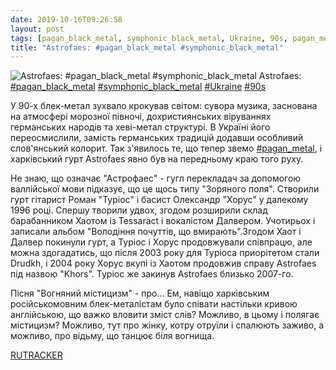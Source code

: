 ```yaml
---
date: 2019-10-16T09:26:58
layout: post
tags: [pagan_black_metal, symphonic_black_metal, Ukraine, 90s, pagan_metal]
title: "Astrofaes: #pagan_black_metal #symphonic_black_metal"
---
```

![Astrofaes: #pagan_black_metal #symphonic_black_metal](https://res.cloudinary.com/vast-space-unexplored/image/upload/photos/photo_770_16-10-2019_09-26-58.jpg)
Astrofaes: [#pagan_black_metal](/tags/#pagan_black_metal) [#symphonic_black_metal](/tags/#symphonic_black_metal) [#Ukraine](/tags/#Ukraine) [#90s](/tags/#90s)

У 90-х блек-метал зухвало крокував світом: сувора музика, заснована на атмосфері морозної півночі, дохристиянських віруваннях германських народів та хеві-метал структурі. В Україні його переосмислили, замість германських традицій додавши особливий слов&#39;янський колорит. Так з&#39;явилось те, що тепер звемо [#pagan_metal](/tags/#pagan_metal), і харківський гурт Astrofaes явно був на передньому краю того руху.

Не знаю, що означає &quot;Астрофаес&quot; - гугл перекладач за допомогою валлійської мови підказує, що це щось типу &quot;Зоряного поля&quot;. Створили гурт гітарист Роман &quot;Туріос&quot; і басист Олександр &quot;Хорус&quot; у далекому 1996 році. Спершу творили удвох, згодом розширили склад барабанником Хаотом із Tessaract і вокалістом Далвером. Учотирьох і записали альбом &quot;Володіння почуттів, що вмирають&quot;.Згодом Хаот і Далвер покинули гурт, а Туріос і Хорус продовжували співпрацю, але можна здогадатись, що після 2003 року для Туріоса приорітетом стали Drudkh, і 2004 року Хорус вкупі із Хаотом продовжив справу Astrofaes під назвою &quot;Khors&quot;. Туріос же закинув Astrofaes близько 2007-го.

Пісня &quot;Вогняний містицизм&quot; - про... Ем, навіщо харківським російськомовним блек-металістам було співати настільки кривою англійською, що важко вловити зміст слів? Можливо, в цьому і полягає містицизм? Можливо, тут про жінку, котру отруїли і спалюють заживо, а можливо, про відьму, що танцює біля вогнища.

[RUTRACKER](https://rutracker.org/forum/viewtopic.php?t=3308717)